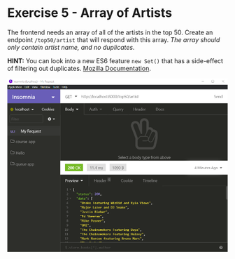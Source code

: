 # Exercise 5 - Array of Artists

The frontend needs an array of all of the artists in the top 50. Create an endpoint `/top50/artist` that will respond with this array. _The array should only contain artist name, and no duplicates._

**HINT:** You can look into a new ES6 feature `new Set()` that has a side-effect of filtering out duplicates. [Mozilla Documentation](https://developer.mozilla.org/en-US/docs/Web/JavaScript/Reference/Global_Objects/Set).

![insomnia ex6](../__lecture/assets/insomnia_artists.png)
